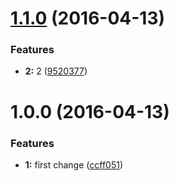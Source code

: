<a name="1.1.0"></a>
# [1.1.0](https://github.com/uglow/test-repo/compare/v1.0.0...v1.1.0) (2016-04-13)


### Features

* **2:** 2 ([9520377](https://github.com/uglow/test-repo/commit/9520377))



<a name="1.0.0"></a>
# 1.0.0 (2016-04-13)


### Features

* **1:** first change ([ccff051](https://github.com/uglow/test-repo/commit/ccff051))



